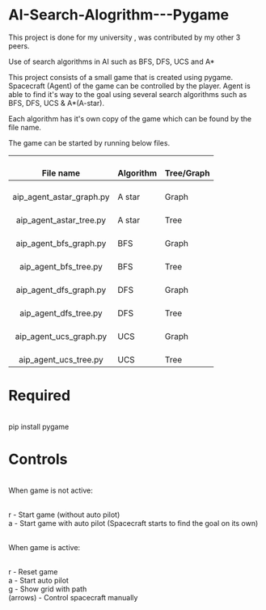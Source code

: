 # AI-Search-Alogrithm---Pygame

This project is done for my university , was contributed by my other 3 peers.

Use of search algorithms in AI such as BFS, DFS, UCS and A\*

This project consists of a small game that is created using pygame. Spacecraft (Agent) of the game can be controlled by the player. Agent is able to find it's way to the goal using several search algorithms such as BFS, DFS, UCS & A*(A-star).

Each algorithm has it's own copy of the game which can be found by the file name.

The game can be started by running below files.

|            <br>**File name**       	|    <br>**Algorithm** 	|    <br>**Tree/Graph**	|
|:----------------------------------:	|---------------------	|----------------------	|
|    <br>aip_agent_astar_graph.py    	|    <br>A star       	|    <br>Graph         	|
|    <br>aip_agent_astar_tree.py     	|    <br>A star       	|    <br>Tree          	|
|    <br>aip_agent_bfs_graph.py      	|    <br>BFS          	|    <br>Graph         	|
|    <br>aip_agent_bfs_tree.py       	|    <br>BFS          	|    <br>Tree          	|
|    <br>aip_agent_dfs_graph.py      	|    <br>DFS          	|    <br>Graph         	|
|    <br>aip_agent_dfs_tree.py       	|    <br>DFS          	|    <br>Tree          	|
|    <br>aip_agent_ucs_graph.py      	|    <br>UCS          	|    <br>Graph         	|
|    <br>aip_agent_ucs_tree.py       	|    <br>UCS          	|    <br>Tree          	|


# Required

<br>pip install pygame

# Controls

<br>When game is not active:

<br>r - Start game (without auto pilot)
<br>a - Start game with auto pilot (Spacecraft starts to find the goal on its own)

<br>When game is active:

<br>r - Reset game
<br>a - Start auto pilot
<br>g - Show grid with path
<br>(arrows) - Control spacecraft manually
